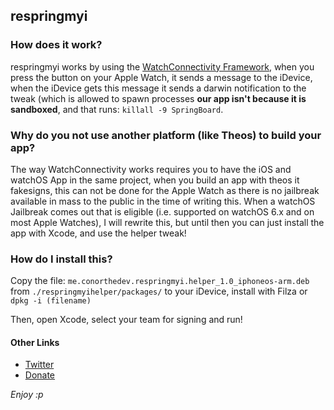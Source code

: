 ## respringmyi

### How does it work?
respringmyi works by using the [WatchConnectivity Framework](https://developer.apple.com/documentation/watchconnectivity), when you press the button on your Apple Watch, it sends a message to the iDevice, when the iDevice gets this message it sends a darwin notification to the tweak (which is allowed to spawn processes **our app isn't because it is sandboxed**, and that runs: ``killall -9 SpringBoard``.

### Why do you not use another platform (like Theos) to build your app?
The way WatchConnectivity works requires you to have the iOS and watchOS App in the same project, when you build an app with theos it fakesigns, this can not be done for the Apple Watch as there is no jailbreak available in mass to the public in the time of writing this. When a watchOS Jailbreak comes out that is eligible (i.e. supported on watchOS 6.x and on most Apple Watches), I will rewrite this, but until then you can just install the app with Xcode, and use the helper tweak!

### How do I install this?
Copy the file: ``me.conorthedev.respringmyi.helper_1.0_iphoneos-arm.deb`` from ``./respringmyihelper/packages/`` to your iDevice, install with Filza or ``dpkg -i (filename)``

Then, open Xcode, select your team for signing and run!

#### Other Links
- [Twitter](https://twitter.com/ConorTheDev)
- [Donate](https://ko-fi.com/ConorTheDev)

*Enjoy :p*

